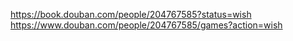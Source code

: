https://book.douban.com/people/204767585?status=wish
https://www.douban.com/people/204767585/games?action=wish